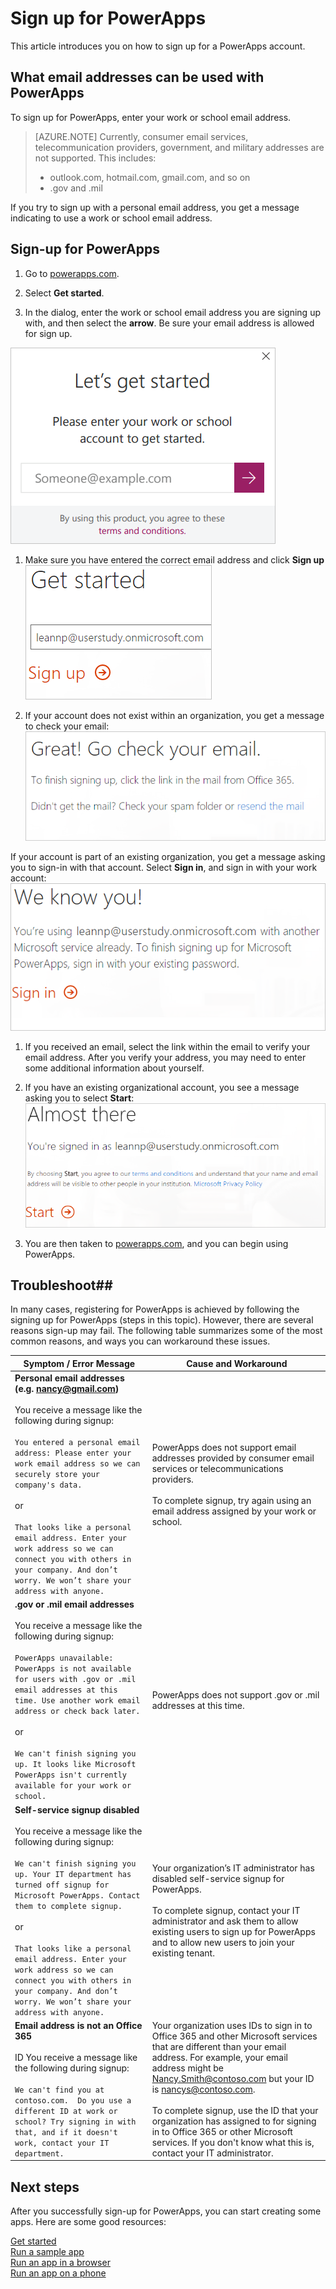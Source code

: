<properties
    pageTitle="How to sign up for PowerApps | Microsoft PowerApps"
    description="Follow these steps in order to signup for PowerApps."
    services=""
    suite="powerapps"
    documentationCenter="na"
    authors="jamesol-msft"
    manager="darshand"
    editor=""
    tags=""
 />
<tags
    ms.service="powerapps"
    ms.devlang="na"
    ms.topic="article"
    ms.tgt_pltfrm="na"
    ms.workload="na"
    ms.date="04/27/2016"
    ms.author="jamesol"/>

# Sign up for PowerApps

This article introduces you on how to sign up for a PowerApps account.

## What email addresses can be used with PowerApps ##
To sign up for PowerApps, enter your work or school email address.

> [AZURE.NOTE] Currently, consumer email services, telecommunication providers, government, and military addresses are not supported. This includes:
> - outlook.com, hotmail.com, gmail.com, and so on
> - .gov and .mil


If you try to sign up with a personal email address, you get a message indicating to use a work or school email address.


## Sign-up for PowerApps

1. Go to [powerapps.com][1].

1. Select **Get started**.

1. In the dialog, enter the work or school email address you are signing up with, and then select the **arrow**. Be sure your email address is allowed for sign up.

  ![](./media/signup-for-powerapps/PowerApps_Dialog.png)

1. Make sure you have entered the correct email address and click **Sign up**    
  ![](./media/signup-for-powerapps/BoxPortal_GettingStarted.png)

1. If your account does not exist within an organization, you get a message to check your email:  
![](./media/signup-for-powerapps/BoxPortal_CheckYourEmail.png)

  If your account is part of an existing organization, you get a message asking you to sign-in with that account. Select **Sign in**, and sign in with your work account:  
![](./media/signup-for-powerapps/BoxPortal_WeKnowYou.png)

1. If you received an email, select the link within the email to verify your email address. After you verify your address, you may need to enter some additional information about yourself.

1. If you have an existing organizational account, you see a message asking you to select **Start**:  
![](./media/signup-for-powerapps/BoxPortal_AlmostThere.png)

1. You are then taken to [powerapps.com][2], and you can begin using PowerApps.

## Troubleshoot##
In many cases, registering for PowerApps is achieved by following the signing up for PowerApps (steps in this topic). However, there are several reasons sign-up may fail.  The following table summarizes some of the most common reasons, and ways you can workaround these issues.

| Symptom / Error Message |Cause and Workaround|
|---|---|
| **Personal email addresses (e.g. nancy@gmail.com)** <br> <br> You receive a message like the following during signup: <br> <br> `You entered a personal email address: Please enter your work email address so we can securely store your company's data.` <br> <br> or <br> <br> `That looks like a personal email address. Enter your work address so we can connect you with others in your company. And don’t worry. We won’t share your address with anyone.`| PowerApps does not support email addresses provided by consumer email services or telecommunications providers. <br> <br> To complete signup, try again using an email address assigned by your work or school.|
| **.gov or .mil email addresses** <br> <br> You receive a message like the following during signup: <br> <br> `PowerApps unavailable: PowerApps is not available for users with .gov or .mil email addresses at this time. Use another work email address or check back later.` <br> <br> or <br> <br> `We can't finish signing you up. It looks like Microsoft PowerApps isn't currently available for your work or school.` | PowerApps does not support .gov or .mil addresses at this time.|
| **Self-service signup disabled** <br> <br> You receive a message like the following during signup: <br> <br> `We can't finish signing you up. Your IT department has turned off signup for Microsoft PowerApps. Contact them to complete signup.` <br> <br> or <br> <br> `That looks like a personal email address. Enter your work address so we can connect you with others in your company. And don’t worry. We won’t share your address with anyone.` | Your organization’s IT administrator has disabled self-service signup for PowerApps. <br> <br> To complete signup, contact your IT administrator and ask them to allow existing users to sign up for PowerApps and to allow new users to join your existing tenant.|
| **Email address is not an Office 365** <br> <br>  ID You receive a message like the following during signup: <br> <br> `We can't find you at contoso.com.  Do you use a different ID at work or school? Try signing in with that, and if it doesn't work, contact your IT department.` | Your organization uses IDs to sign in to Office 365 and other Microsoft services that are different than your email address.  For example, your email address might be Nancy.Smith@contoso.com but your ID is nancys@contoso.com. <br> <br> To complete signup, use the ID that your organization has assigned to for signing in to Office 365 or other Microsoft services.  If you don't know what this is, contact your IT administrator. |

## Next steps

After you successfully sign-up for PowerApps, you can start creating some apps. Here are some good resources:

[Get started](./getting-started.md)  
[Run a sample app](./open-and-run-a-sample-app.md)  
[Run an app in a browser](./run-app-browser.md)  
[Run an app on a phone](./run-app-client.md)  

<!--Reference links in article-->
[1]: http://go.microsoft.com/fwlink/?LinkId=715583
[2]: http://go.microsoft.com/fwlink/?LinkId=708209

